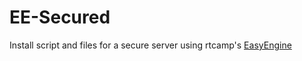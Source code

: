EE-Secured
==========

Install script and files for a secure server using rtcamp's [EasyEngine](https://github.com/rtCamp/easyengine/)
